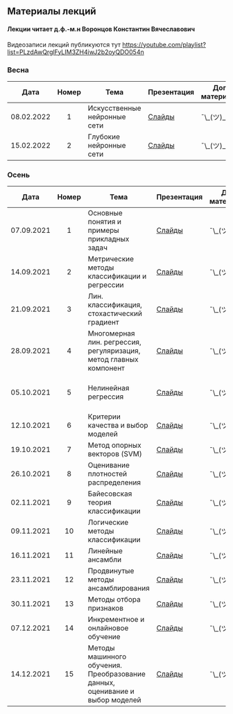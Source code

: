 ## Материалы лекций
#### Лекции читает  д.ф.-м.н Воронцов Константин Вячеславович

Видеозаписи лекций публикуются тут https://youtube.com/playlist?list=PLzdAwQrglFyLIM3ZH4iwJ2b2oyQDO054n

### Весна

| Дата | Номер | Тема | Презентация | Доп. материалы | Практическое задание |
| :---: | :---: | --- | --- | --- |  --- |
| 08.02.2022 | 1 | Искусственные нейронные сети | [Слайды](https://github.com/MSU-ML-COURSE/ML-COURSE-21-22/blob/main/slides/2_stream/msu22-backprop.pdf) | ¯\\\_(ツ)\_/¯ | ¯\\\_(ツ)\_/¯ |
| 15.02.2022 | 2 | Глубокие нейронные сети | [Слайды](https://github.com/MSU-ML-COURSE/ML-COURSE-21-22/blob/main/slides/2_stream/msu22-deeplearn.pdf) | ¯\\\_(ツ)\_/¯ | ¯\\\_(ツ)\_/¯ |


### Осень

| Дата | Номер | Тема | Презентация | Доп. материалы | Практическое задание |
| :---: | :---: | --- | --- | --- |  --- |
| 07.09.2021 | 1 | Основные понятия и примеры прикладных задач | [Слайды](https://github.com/MSU-ML-COURSE/ML-COURSE-21-22/blob/main/slides/2_stream/msu21-Intro.01.pdf) | ¯\\\_(ツ)\_/¯ | ¯\\\_(ツ)\_/¯ |
| 14.09.2021 | 2 | Метрические методы классификации и регрессии | [Слайды](https://github.com/MSU-ML-COURSE/ML-COURSE-21-22/blob/main/slides/2_stream/msu21-metric.02.pdf) | ¯\\\_(ツ)\_/¯ | Основы Python (16.09.2021) |
| 21.09.2021 | 3 | Лин. классификация, стохастический градиент | [Слайды](https://github.com/MSU-ML-COURSE/ML-COURSE-21-22/blob/main/slides/2_stream/msu21-lin-sg.03.pdf) | ¯\\\_(ツ)\_/¯ |  ¯\\\_(ツ)\_/¯  |
| 28.09.2021 | 4 | Многомерная лин. регрессия, регуляризация, метод главных компонент | [Слайды](https://github.com/MSU-ML-COURSE/ML-COURSE-21-22/blob/main/slides/2_stream/msu21-lin-regr.pdf) | ¯\\\_(ツ)\_/¯ |  Тест по лекциям 1-3  |
| 05.10.2021 | 5 | Нелинейная регрессия | [Слайды](https://github.com/MSU-ML-COURSE/ML-COURSE-21-22/blob/main/slides/2_stream/msu21-nonlin-regr.pdf) | ¯\\\_(ツ)\_/¯ | Numpy, pandas, matplotlib (07.10.2021)  |
| 12.10.2021 | 6 | Критерии качества и выбор моделей | [Слайды](https://github.com/MSU-ML-COURSE/ML-COURSE-21-22/blob/main/slides/2_stream/msu21-qual.pdf) | ¯\\\_(ツ)\_/¯ | ¯\\\_(ツ)\_/¯  |
| 19.10.2021 | 7 | Метод опорных векторов (SVM) | [Слайды](https://github.com/MSU-ML-COURSE/ML-COURSE-21-22/blob/main/slides/2_stream/msu21-svm.pdf) | ¯\\\_(ツ)\_/¯ | kNN (21.10.2021)  |
| 26.10.2021 | 8 | Оценивание плотностей распределения | [Слайды](https://github.com/MSU-ML-COURSE/ML-COURSE-21-22/blob/main/slides/2_stream/msu21-density.pdf) | ¯\\\_(ツ)\_/¯ | Тест по лекциям 3-7  |
| 02.11.2021 | 9 | Байесовская теория классификации | [Слайды](https://github.com/MSU-ML-COURSE/ML-COURSE-21-22/blob/main/slides/2_stream/msu21-bayes.pdf) | ¯\\\_(ツ)\_/¯ | Linear Models (04.11.2021)  |
| 09.11.2021 | 10 | Логические методы классификации | [Слайды](https://github.com/MSU-ML-COURSE/ML-COURSE-21-22/blob/main/slides/2_stream/msu21-logic.pdf) | ¯\\\_(ツ)\_/¯ | Тест по лекциям 7-9  |
| 16.11.2021 | 11 | Линейные ансамбли | [Слайды](https://github.com/MSU-ML-COURSE/ML-COURSE-21-22/blob/main/slides/2_stream/msu21-compos1.pdf) | ¯\\\_(ツ)\_/¯ | SVM (18.11.2021)  |
| 23.11.2021 | 12 | Продвинутые методы ансамблирования | [Слайды](https://github.com/MSU-ML-COURSE/ML-COURSE-21-22/blob/main/slides/2_stream/msu21-compos2.pdf) | ¯\\\_(ツ)\_/¯ |  ¯\\\_(ツ)\_/¯ |
| 30.11.2021 | 13 | Методы отбора признаков | [Слайды](https://github.com/MSU-ML-COURSE/ML-COURSE-21-22/blob/main/slides/2_stream/msu21-featuresel.pdf) | ¯\\\_(ツ)\_/¯ | ¯\\\_(ツ)\_/¯  |
| 07.12.2021 | 14 | Инкрементное и онлайновое обучение | [Слайды](https://github.com/MSU-ML-COURSE/ML-COURSE-21-22/blob/main/slides/2_stream/msu21-increment.pdf) | ¯\\\_(ツ)\_/¯ | ¯\\\_(ツ)\_/¯  |
| 14.12.2021 | 15 | Методы машинного обучения. Преобразование данных, оценивание и выбор моделей | [Слайды](https://github.com/MSU-ML-COURSE/ML-COURSE-21-22/blob/main/slides/2_stream/msu21-vis.pdf) | ¯\\\_(ツ)\_/¯ | Тесты по лекциям 9 - 14  |







